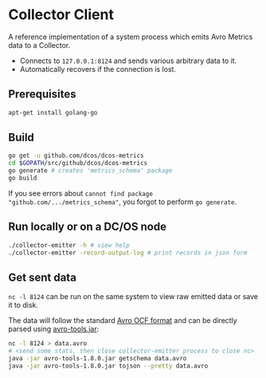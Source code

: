 # Collector Client

A reference implementation of a system process which emits Avro Metrics data to a Collector.

* Connects to ```127.0.0.1:8124``` and sends various arbitrary data to it.
* Automatically recovers if the connection is lost.

## Prerequisites

```bash
apt-get install golang-go
```

## Build

```bash
go get -u github.com/dcos/dcos-metrics
cd $GOPATH/src/github/dcos/dcos-metrics
go generate # creates 'metrics_schema' package
go build
```

If you see errors about `cannot find package "github.com/.../metrics_schema"`, you forgot to perform `go generate`.

## Run locally or on a DC/OS node

```bash
./collector-emitter -h # view help
./collector-emitter -record-output-log # print records in json form
```

## Get sent data

`nc -l 8124` can be run on the same system to view raw emitted data or save it to disk.

The data will follow the standard [Avro OCF format](http://avro.apache.org/docs/current/spec.html#Object+Container+Files) and can be directly parsed using [avro-tools.jar](http://www.apache.org/dyn/closer.cgi/avro/avro-1.8.0/java/avro-tools-1.8.0.jar):

```bash
nc -l 8124 > data.avro
# <send some stats, then close collector-emitter process to close nc>
java -jar avro-tools-1.8.0.jar getschema data.avro
java -jar avro-tools-1.8.0.jar tojson --pretty data.avro
```
